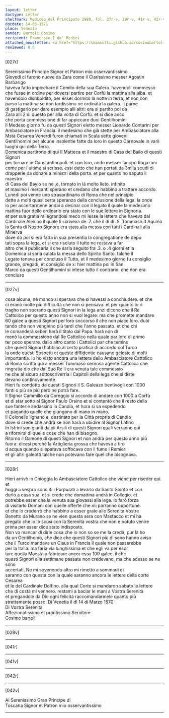 ```yaml
---
layout: letter
doctype: Letter
shelfmark: Mediceo del Principato 2980, fol. 27r-v, 28r-v, 41r-v, 42r-v
docdate: 14-03-1571
place: Venezia
sender: Bartoli Cosimo
recipient: Francesco I de' Medici
attached_newsletter: <a href="https://smansutti.github.io/cosimobartoli/texts/3080_181/">3080_181</a>
reviewed: 0.0
---
```


[027r]  
  
  
Serenissimo Principe Signor et Patron mio osservantissimo  
Giovedi ci furono nuove da Zara come il Clarissimo messer Agostin Barbarigo  
haveva fatto impicchare il Comito della sua Galera. havendoli commesso  
che fusse in ordine per doversi partire per Corfù la mattina alla alba. et  
havendolo disubbidito, per esser dormito la notte in terra, et non con  
parso la mattina se non tardissimo ne ordinata la galera. li parve  
di gastigarlo per dare esempio alli altri: era si partito poi da  
Zara alli 2 di questo per alla volta di Corfù. et si dice anco  
che porta commessione di far appiccare duoi Gentilhomini  
Il Medeso giorno fu da questi Signori eletto messer Lionardo Contarini per  
Ambasciatore in Francia. il medesimo che già stette per Ambasciatore alla  
Mstà Cesarea Venerdì furon chiamati in Scala sette gioveni  
Gentilhomini per alcune insolentie fatte da loro in questo Carnovale in varii  
luoghi qui della Terra.  
Domenica partirono di qui Il Matteca et il maestro di Casa del Bailo di questi Signori  
per tornare in Constantinopoli. et con loro, ando messer Iacopo Ragazoni  
come per l'ultime si scrisse. essi detto che han portati da 3mila scudi di  
drapperie da donare a ministri della porta. et per quanto ho saputo il maestro  
di Casa del Baylo se ne ,è, tornato in là molto lieto. infinito  
et maximo i mercanti sperano et credano che habbino a trattare accordo.  
Lunedì poi venne uno strasordinario di Roma che nel principio  
dette a molti quasi certa speranza della conclusione della lega. la onde  
io per accertarmene andai a desinar con il legato il quale la medesimo  
mattina fuor dello ordinario era stato con le sue lettere in Signoria.  
et per sua gratia rallegrandosi meco mi lesse la lettera che haveva dal  
Cardinale Alex:no il quale li scriveva de .7. che il dì di .S. Tommaso d Aquino  
la Santa di Nostro Signore era stata alla messa con tutti i Cardinali alla Minerva  
dove do poi si era fatta in sua presentia la congregatione de depu  
tati sopra la lega, et si era risoluto il tutto ne restava a far  
altro che il publicarla il che saria seguito fra .3. o .4 giorni et la  
Domenica si saria calata la messa dello Spirito Santo. talche il  
Legato teneva per concluso il Tutto, et il medesimo giorno fu consiglio  
grande, pregadi, et consiglio de x: hier mattina poi in San  
Marco da questi Gentilhomini si intese tutto il contrario. che non era concluso  
  
---  

[027v]  
  
  
cosa alcuna, né manco si sperava che si havessi a conchiudere. et che  
ci erano molte più difficultà che non si pensava. et per quanto io ri  
tragho non sperano questi Signori in la lega anzi dicono che il Re  
Cattolico per questo anno non si vuol legare: ma che promette mandare  
60 galee a questi Signori per loro soccorso il che non piace loro. dubi  
tando che non venghino più tardi che l'anno passato. et che chi  
le comanderà seben harà il titolo dal Papa. harà non di  
menò la commessione dal Re Cattolico nella quale par loro di primo  
ter poco sperare. dallo altro canto i Cattolici par che temino  
che questi Signori habbino al certo pratica di accordo col Turco  
la onde questi Sospetti et queste diffidentie causano gelosie di molti  
importantia. Io ho visto ancora una lettera dello Ambasciatore Cattolico  
di Roma scritta qui a messer Tommaso cernosa agente Cattolica che  
ringratia dio che dal Suo Re li era venuta tale commessio  
ne che al sicuro sottoscriverria i Capitoli della lega che si diste  
devano continovamente.  
Hieri fu condotto da questi Signori il S. Galeazo bentivogli con 1000  
fanti o più se più però ne potrà fare.  
Il Signor Cammillo da Coreggio si accordo di andare con 1000 a Corfù  
et di star sotto al Signor Paulo Orsino et si contentò che il resto della  
sue fanterie andassino in Candia, et hora si va espedendo  
et pagando quelle che giungono di mano in mano.  
Il Colonello lignano è, destinato per la Città propria di Candia  
dove si crede che andrà se non harà a ubidire al Signor Latino  
In Istrini son giunti da xii Arsili di questi Signori quali verranno qui  
a rifornirsi di quelle cose che han di bisogno.  
Ritorno il Galeone di questi Signori et non andrà per questo anno più  
fuora: dicesi perché la Artiglieria grossa che haveva a tiro  
d acqua quando si sparava soffocava con il fumo i Remieri  
et gli altri galeotti talche non potevano fare quel che bisognava.  
  
---  

[028r]  
  
  
Hieri arrivò in Chioggia lo Ambasciatore Cattolico che viene per riseder qui. et  
hoggi a vespro sono iti i Purpurati a levarlo da Santo Spirito et con  
durlo a casa sua. et si crede che domattina andrà in Collegio. et  
potrebbe esser che la venuta sua giovassi alla lega. io farò forza  
di visitarlo Domani con quelle offerte che mi parranno opportune.  
et che io crederrò che habbino a esser grate alle Serenità Vostre  
Benetto da Murano se ne vien questa sera con Mastacco et mi ha  
pregato che io lo scusi con la Serenità vostra che non è potuto venire  
prima per esser dice stato indisposto.  
Non vo mancar di dirle cosa che io non so se me la creda, pur la ho  
da un Gentilhomo, che dice che questi Signori più dì sono hanno aviso  
che il Turco mandava un Ciaus in Francia il quale non passerebbe  
per la Italia: ma faria via lunghissima et che egli va per esor  
tare quella Maestà a fabricare ancor essa 100 galee. il che  
questi Signori alla settimane passate non credevano, ma che adesso se ne sono  
accertati. Ne mi sovenendo altro mi rimetto a sommarii et  
saranno con questa con la quale saranno ancora le lettere della corte Cesarea  
et le del Cardinale Dolfino. alla qual Corte si mandaron sabato le lettere  
che di costà mi vennero. restami a baciar le mani a Vostra Serenità  
et pregandole da Dio ogni felicità raccomandarmele quanto più  
strettamente posso. Di Venetia il dì 14 di Marzo 1570  
Di Vostra Serenità  
Affezionatissimo et prontissimo Servitore  
Cosimo bartoli  
  
---  

[028v]  
  
  
  
---  

[041r]  
  
  
  
---  

[041v]  
  
  
  
---  

[042r]  
  
  
  
---  

[042v]  
  
  
Al Serenissimo Gran Principe di  
Toscana Signor et Patron mio osservantissimo  
  
---  

